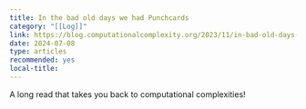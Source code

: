```yaml
---
title: In the bad old days we had Punchcards
category: "[[Log]]"
link: https://blog.computationalcomplexity.org/2023/11/in-bad-old-days-we-had-punchcards-how.html
date: 2024-07-08
type: articles
recommended: yes
local-title:
---
```

A long read that takes you back to computational complexities! 